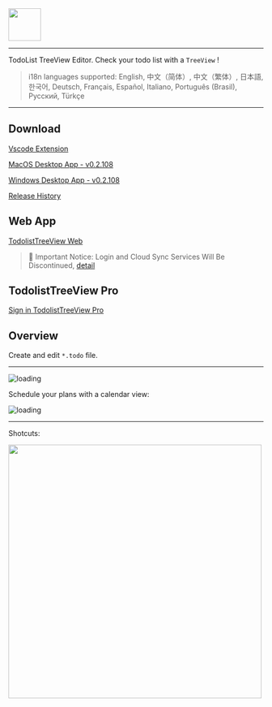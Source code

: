 <img height="64px" src="https://cdn.jsdelivr.net/gh/saber2pr/MyWeb@master/resource/image/vsc-todo-v3-logo-title.png" />

---

TodoList TreeView Editor. Check your todo list with a `TreeView` !

> i18n languages supported: English, 中文（简体）, 中文（繁体）, 日本語, 한국어, Deutsch, Français, Español, Italiano, Português (Brasil), Русский, Türkçe

---

## Download

[Vscode Extension](https://marketplace.visualstudio.com/items?itemName=saber2pr.todolist)

[MacOS Desktop App - v0.2.108](https://github.com/Saber2pr/todolist-app/releases/download/win-v0.2.108/Todolist-win-v0.2.108.tar.gz)

[Windows Desktop App - v0.2.108](https://github.com/Saber2pr/todolist-app/releases/download/mac-v0.2.108/Todolist-mac-v0.2.108.tar.gz)

[Release History](https://github.com/Saber2pr/vsc-ext-todolist/releases)

## Web App

[TodolistTreeView Web](https://saber2pr.top/vsc-ext-todolist/)

>  📢 Important Notice: Login and Cloud Sync Services Will Be Discontinued, [detail](https://saber2pr.top/todolist-pro/posts/287994228/2675692612/)

## TodolistTreeView Pro

[Sign in TodolistTreeView Pro](https://saber2pr.top/todolist-account/)

## Overview

Create and edit `*.todo` file.

---

![loading](https://cdn.jsdelivr.net/gh/saber2pr/MyWeb@master/resource/image/todolist-pro.webp)

Schedule your plans with a calendar view:

![loading](https://cdn.jsdelivr.net/gh/saber2pr/MyWeb@master/resource/image/vsc-ext-todolist-cal-2.webp)

---

Shotcuts:

<image width="500px" src="https://cdn.jsdelivr.net/gh/saber2pr/MyWeb@master/resource/image/0603vsc-todolist-p0.png" />

